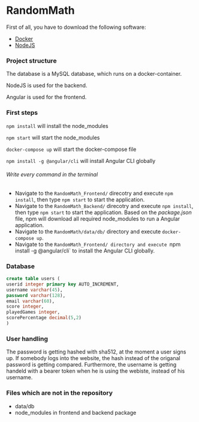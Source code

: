 # RandomMath

First of all, you have to download the following software:

- [Docker](https://docs.docker.com)
- [NodeJS](https://nodejs.org/en/)

### Project structure
The database is a MySQL database, which runs on a docker-container.

NodeJS is used for the backend.

Angular is used for the frontend.

### First steps
`npm install` will install the node_modules

`npm start` will start the node_modules

`docker-compose up` will start the docker-compose file

`npm install -g @angular/cli` will install Angular CLI globally 

###### Write every command in the terminal
- Navigate to the `RandomMath_Frontend/` direcotry and execute `npm install`, then type `npm start` to start the application.
- Navigate to the `RandomMath_Backend/` direcotry and execute `npm install`, then type `npm start` to start the application. Based on the *package.json* file, npm will download all required node_modules to run a Angular application.
- Navigate to the `RandomMath/data/db/` directory and execute `docker-compose up`.
- Navigate to the `RandomMath_Frontend/ directory and execute `npm install -g @angular/cli` to install the Angular CLI globally.



### Database
``` sql
create table users (
userid integer primary key AUTO_INCREMENT,
username varchar(45),
password varchar(128),
email varchar(60),
score integer,
playedGames integer,
scorePercentage decimal(5,2)
)
```

### User handling
The password is getting hashed with sha512, at the moment a user signs up. If somebody logs into the website, the hash instead of the origanal password is getting compared. Furthermore, the username is getting handeld with a bearer token when he is using the webiste, instead of his username.

### Files which are not in the repository
- data/db
- node_modules in frontend and backend package
